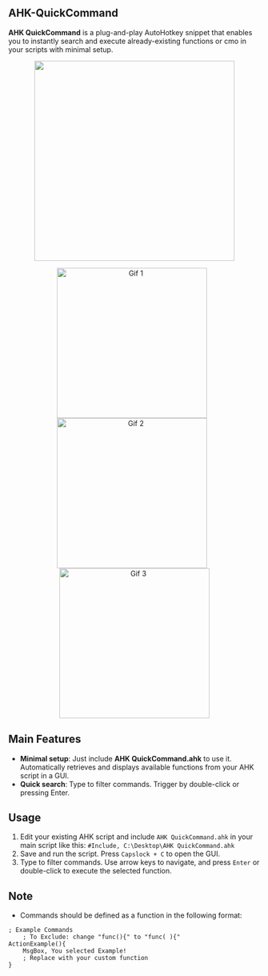 ## AHK-QuickCommand
**AHK QuickCommand** is a plug-and-play AutoHotkey snippet that enables you to instantly search and execute already-existing functions or cmo in your scripts with minimal setup.

<div align=center>
<img src="https://github.com/user-attachments/assets/5f9f79d5-e683-48f3-92cf-bd712c4d09df" width="400px" style="margin-right:auto; margin-left:auto">
</div>
  
<p align="center">
  <img src="https://github.com/user-attachments/assets/b41f1d36-4f1f-4d52-b272-09c25d1c4d07" alt="Gif 1" style="display: inline-block; margin-right: 10px;" width="300px"/>
  <img src="https://github.com/user-attachments/assets/fa32ecbf-8669-4648-9019-9fe9dad8c125" alt="Gif 2" style="display: inline-block; margin-right: 10px;" width="300px"/>
  <img src="https://github.com/user-attachments/assets/bf8c0055-f95c-4873-906b-57f89356571e" alt="Gif 3" style="display: inline-block;" width="300px"/>
</p>

## Main Features
- **Minimal setup**: Just include **AHK QuickCommand.ahk** to use it. Automatically retrieves and displays available functions from your AHK script in a GUI.
- **Quick search**: Type to filter commands. Trigger by double-click or pressing Enter.

## Usage
1. Edit your existing AHK script and include `AHK QuickCommand.ahk` in your main script like this: `#Include, C:\Desktop\AHK QuickCommand.ahk`
2. Save and run the script. Press `Capslock + C` to open the GUI.
3. Type to filter commands. Use arrow keys to navigate, and press `Enter` or double-click to execute the selected function.

## Note
- Commands should be defined as a function in the following format:
```AutoHotKey
; Example Commands
    ; To Exclude: change "func(){" to "func( ){"
ActionExample(){
    MsgBox, You selected Example!
    ; Replace with your custom function 
}
```
